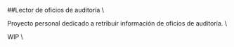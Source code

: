 ##Lector de oficios de auditoría  \

Proyecto personal dedicado a retribuir información de oficios de auditoría.  \

WIP  \
